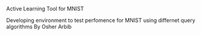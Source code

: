 Active Learning Tool for MNIST

Developing environment to test perfomence for MNIST using differnet query algorithms
By Osher Arbib
